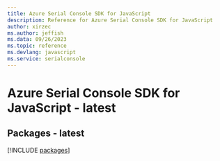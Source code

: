 ```yaml
---
title: Azure Serial Console SDK for JavaScript
description: Reference for Azure Serial Console SDK for JavaScript
author: xirzec
ms.author: jeffish
ms.data: 09/26/2023
ms.topic: reference
ms.devlang: javascript
ms.service: serialconsole
---
```

# Azure Serial Console SDK for JavaScript - latest
## Packages - latest
[!INCLUDE [packages](serial-console-index.md)]